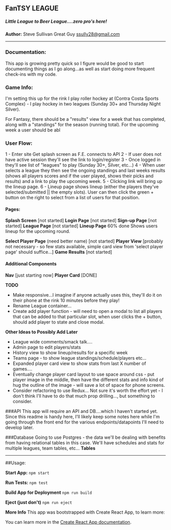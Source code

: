 ## FanTSY LEAGUE
##### Little League to Beer League....zero pro's here!

**Author:**
Steve Sullivan Great Guy
ssully28@gmail.com
___

### Documentation:
This app is growing pretty quick so I figure would be good to start documenting things as I go along...as well as start doing more frequent check-ins with my code.

### Game Info:
I'm setting this up for the rink I play roller hockey at (Contra Costa Sports Complex) - I play hockey in two leagues (Sunday 30+ and Thursday Night Silver).

For Fantasy, there should be a "results" view for a week that has completed, along with a "standings" for the season (running total). For the upcoming week a user should be abl

### User Flow:
1 - Enter site
Get splash screen as F.E. connects to API
2 - If user does not have active session they'll see the link to login/register
3 - Once logged in they'll see list of "leagues" to play (Sunday 30+, Silver, etc...)
4 - When user selects a league they then see the ongoing standings and last weeks results (shows all players scores and if the user played, shows their picks and results) and a link to play the upcoming week.
5 - Clicking link will bring up the lineup page.
6 - Lineup page shows lineup (either the players they've selected/submitted || the empty slots). User can then click the green + button on the right to select from a list of users for that position.

#### Pages:

**Splash Screen**
[not started]
**Login Page**
[not started]
**Sign-up Page**
[not started]
**League Page**
[not started]
**Lineup Page**
60% done
Shows users lineup for the upcoming round.

**Select Player Page** (need better name)
[not started]
**Player View**
[probably not necessary - so few stats available, simple card view from 'select player page' should suffice...]
**Game Results**
[not started]
#### Additional Components
**Nav**
[just starting now]
**Player Card**
[DONE]

**TODO**
* Make responsive...I imagine if anyone actually uses this, they'll do it on their phone at the rink 10 minutes before they play!
* Rename League container...
* Create add player function - will need to open a modal to list all players that can be added to that particular slot, when user clicks the + button, should add player to state and close modal.

**Other Ideas to Possibly Add Later**
* League wide comments/smack talk....
* Admin page to edit players/stats
* History view to show lineup/results for a specific week
* Teams page - to show league standings/schedule/players etc...
* Expanded player card view to show stats from last X number of games....
* Eventually change player card layout to use space around css - put player image in the middle, then have the different stats and info kind of hug the outline of the image - will save a lot of space for phone screens.
* Consider refactoring to use Redux... Not sure it's worth the effort yet - I don't think I'll have to do that much prop drilling..., but something to consider.

###API
This app will require an API and DB....which I haven't started yet. Since this readme is handy here, I'll likely keep some notes here while I'm going through the front end for the various endpoints/datapoints I'll need to develop later.

###Database
Going to use Postgres - the data we'll be dealing with benefits from having relational tables in this case. We'll have schedules and stats for multiple leagues, team tables, etc...
**Tables**

___
##Usage:

**Start App:**
`npm start`

**Run Tests:**
`npm test`

**Build App for Deployment**
`npm run build`


**Eject (just don't)**
`npm run eject`



**More Info**
This app was bootstrapped with Create React App, to learn more:

You can learn more in the [Create React App documentation](https://facebook.github.io/create-react-app/docs/getting-started).
